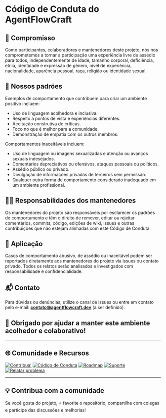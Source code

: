 # Código de Conduta do AgentFlowCraft

## 📜 Compromisso

Como participantes, colaboradores e mantenedores deste projeto, nós nos comprometemos a tornar a participação uma experiência livre de assédio para todos, independentemente de idade, tamanho corporal, deficiência, etnia, identidade e expressão de gênero, nível de experiência, nacionalidade, aparência pessoal, raça, religião ou identidade sexual.

## 🤝 Nossos padrões

Exemplos de comportamento que contribuem para criar um ambiente positivo incluem:

- Uso de linguagem acolhedora e inclusiva.
- Respeito a pontos de vista e experiências diferentes.
- Aceitação construtiva de críticas.
- Foco no que é melhor para a comunidade.
- Demonstração de empatia com os outros membros.

Comportamentos inaceitáveis incluem:

- Uso de linguagem ou imagens sexualizadas e atenção ou avanços sexuais indesejados.
- Comentários depreciativos ou ofensivos, ataques pessoais ou políticos.
- Assédio público ou privado.
- Divulgação de informações privadas de terceiros sem permissão.
- Qualquer outra forma de comportamento considerado inadequado em um ambiente profissional.

## 👮‍♀️ Responsabilidades dos mantenedores

Os mantenedores do projeto são responsáveis por esclarecer os padrões de comportamento e têm o direito de remover, editar ou rejeitar comentários, commits, código, edições de wiki, issues e outras contribuições que não estejam alinhadas com este Código de Conduta.

## 🚨 Aplicação

Casos de comportamento abusivo, de assédio ou inaceitável podem ser reportados diretamente aos mantenedores do projeto via issues ou contato privado. Todos os relatos serão analisados e investigados com responsabilidade e confidencialidade.

## 📬 Contato

Para dúvidas ou denúncias, utilize o canal de issues ou entre em contato pelo e-mail: **contato@agentflowcraft.dev** (a ser definido).

## 🙌 Obrigado por ajudar a manter este ambiente acolhedor e colaborativo!

---

## 🌐 Comunidade e Recursos

[![Contribua!](https://img.shields.io/badge/contribua-%F0%9F%91%8D-blue)](./CONTRIBUTING.md)
[![Código de Conduta](https://img.shields.io/badge/c%C3%B3digo%20de%20conduta-respeite%20as%20regras-orange)](./CODE_OF_CONDUCT.md)
[![Roadmap](https://img.shields.io/badge/roadmap-planejamento-green)](./roadmap.md)
[![Suporte](https://img.shields.io/badge/suporte-ajuda-important)](./SUPPORT.md)
[![Relatar problema](https://img.shields.io/badge/issues-reportar%20problema-lightgrey)](../../issues)

---

## 💡 Contribua com a comunidade
Se você gosta do projeto, ⭐ favorite o repositório, compartilhe com colegas e participe das discussões e melhorias!
